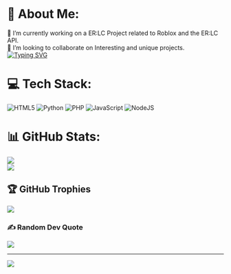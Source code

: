 # 💫 About Me:
🔭 I’m currently working on a ER:LC Project related to Roblox and the ER:LC API.<br>👯 I’m looking to collaborate on Interesting and unique projects.<br>[![Typing SVG](https://readme-typing-svg.demolab.com?font=Fira+Code&pause=1000&color=38F779&width=435&lines=I+do+stuff+for+fun;People+say+I+am+a+boring+person)](https://git.io/typing-svg)

# 💻 Tech Stack:
![HTML5](https://img.shields.io/badge/html5-%23E34F26.svg?style=for-the-badge&logo=html5&logoColor=white) ![Python](https://img.shields.io/badge/python-3670A0?style=for-the-badge&logo=python&logoColor=ffdd54) ![PHP](https://img.shields.io/badge/php-%23777BB4.svg?style=for-the-badge&logo=php&logoColor=white) ![JavaScript](https://img.shields.io/badge/javascript-%23323330.svg?style=for-the-badge&logo=javascript&logoColor=%23F7DF1E) ![NodeJS](https://img.shields.io/badge/node.js-6DA55F?style=for-the-badge&logo=node.js&logoColor=white)
# 📊 GitHub Stats:
![](https://github-readme-stats.vercel.app/api?username=gaxolotl&theme=vue-dark&hide_border=false&include_all_commits=true&count_private=true)<br/>
![](https://github-readme-stats.vercel.app/api/top-langs/?username=gaxolotl&theme=vue-dark&hide_border=false&include_all_commits=true&count_private=true&layout=compact)

## 🏆 GitHub Trophies
![](https://github-profile-trophy.vercel.app/?username=gaxolotl&theme=gruvbox&no-frame=true&no-bg=true&margin-w=4)

### ✍️ Random Dev Quote
![](https://quotes-github-readme.vercel.app/api?type=horizontal&theme=dark)

---
![](https://visitcount.itsvg.in/api?id=gaxolotl&icon=0&color=3)
